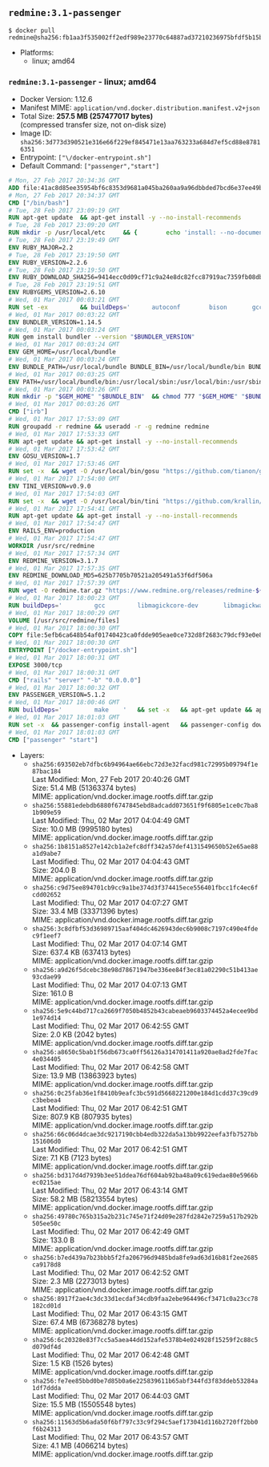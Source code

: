 ## `redmine:3.1-passenger`

```console
$ docker pull redmine@sha256:fb1aa3f535002ff2edf989e23770c64887ad37210236975bfdf5b15b99000750
```

-	Platforms:
	-	linux; amd64

### `redmine:3.1-passenger` - linux; amd64

-	Docker Version: 1.12.6
-	Manifest MIME: `application/vnd.docker.distribution.manifest.v2+json`
-	Total Size: **257.5 MB (257477017 bytes)**  
	(compressed transfer size, not on-disk size)
-	Image ID: `sha256:3d773d390521e316e66f229ef845471e13aa763233a684d7ef5cd88e87816351`
-	Entrypoint: `["\/docker-entrypoint.sh"]`
-	Default Command: `["passenger","start"]`

```dockerfile
# Mon, 27 Feb 2017 20:34:36 GMT
ADD file:41ac8d85ee35954bf6c8353d9681a045ba260aa9a96dbbded7bcd6e37ee49bea in / 
# Mon, 27 Feb 2017 20:34:37 GMT
CMD ["/bin/bash"]
# Tue, 28 Feb 2017 23:09:19 GMT
RUN apt-get update 	&& apt-get install -y --no-install-recommends 		bzip2 		ca-certificates 		libffi-dev 		libgdbm3 		libssl-dev 		libyaml-dev 		procps 		zlib1g-dev 	&& rm -rf /var/lib/apt/lists/*
# Tue, 28 Feb 2017 23:09:20 GMT
RUN mkdir -p /usr/local/etc 	&& { 		echo 'install: --no-document'; 		echo 'update: --no-document'; 	} >> /usr/local/etc/gemrc
# Tue, 28 Feb 2017 23:19:49 GMT
ENV RUBY_MAJOR=2.2
# Tue, 28 Feb 2017 23:19:50 GMT
ENV RUBY_VERSION=2.2.6
# Tue, 28 Feb 2017 23:19:50 GMT
ENV RUBY_DOWNLOAD_SHA256=9414ecc0d09cf71c9a24e8dc82fcc87919ac7359fb08db2791d6c32bfd157339
# Tue, 28 Feb 2017 23:19:51 GMT
ENV RUBYGEMS_VERSION=2.6.10
# Wed, 01 Mar 2017 00:03:21 GMT
RUN set -ex 		&& buildDeps=' 		autoconf 		bison 		gcc 		libbz2-dev 		libgdbm-dev 		libglib2.0-dev 		libncurses-dev 		libreadline-dev 		libxml2-dev 		libxslt-dev 		make 		ruby 		wget 		xz-utils 	' 	&& apt-get update 	&& apt-get install -y --no-install-recommends $buildDeps 	&& rm -rf /var/lib/apt/lists/* 		&& wget -O ruby.tar.xz "https://cache.ruby-lang.org/pub/ruby/${RUBY_MAJOR%-rc}/ruby-$RUBY_VERSION.tar.xz" 	&& echo "$RUBY_DOWNLOAD_SHA256 *ruby.tar.xz" | sha256sum -c - 		&& mkdir -p /usr/src/ruby 	&& tar -xJf ruby.tar.xz -C /usr/src/ruby --strip-components=1 	&& rm ruby.tar.xz 		&& cd /usr/src/ruby 		&& { 		echo '#define ENABLE_PATH_CHECK 0'; 		echo; 		cat file.c; 	} > file.c.new 	&& mv file.c.new file.c 		&& autoconf 	&& ./configure --disable-install-doc --enable-shared 	&& make -j"$(nproc)" 	&& make install 		&& apt-get purge -y --auto-remove $buildDeps 	&& cd / 	&& rm -r /usr/src/ruby 		&& gem update --system "$RUBYGEMS_VERSION"
# Wed, 01 Mar 2017 00:03:22 GMT
ENV BUNDLER_VERSION=1.14.5
# Wed, 01 Mar 2017 00:03:24 GMT
RUN gem install bundler --version "$BUNDLER_VERSION"
# Wed, 01 Mar 2017 00:03:24 GMT
ENV GEM_HOME=/usr/local/bundle
# Wed, 01 Mar 2017 00:03:24 GMT
ENV BUNDLE_PATH=/usr/local/bundle BUNDLE_BIN=/usr/local/bundle/bin BUNDLE_SILENCE_ROOT_WARNING=1 BUNDLE_APP_CONFIG=/usr/local/bundle
# Wed, 01 Mar 2017 00:03:25 GMT
ENV PATH=/usr/local/bundle/bin:/usr/local/sbin:/usr/local/bin:/usr/sbin:/usr/bin:/sbin:/bin
# Wed, 01 Mar 2017 00:03:26 GMT
RUN mkdir -p "$GEM_HOME" "$BUNDLE_BIN" 	&& chmod 777 "$GEM_HOME" "$BUNDLE_BIN"
# Wed, 01 Mar 2017 00:03:26 GMT
CMD ["irb"]
# Wed, 01 Mar 2017 17:53:09 GMT
RUN groupadd -r redmine && useradd -r -g redmine redmine
# Wed, 01 Mar 2017 17:53:33 GMT
RUN apt-get update && apt-get install -y --no-install-recommends 		ca-certificates 		wget 	&& rm -rf /var/lib/apt/lists/*
# Wed, 01 Mar 2017 17:53:42 GMT
ENV GOSU_VERSION=1.7
# Wed, 01 Mar 2017 17:53:46 GMT
RUN set -x 	&& wget -O /usr/local/bin/gosu "https://github.com/tianon/gosu/releases/download/$GOSU_VERSION/gosu-$(dpkg --print-architecture)" 	&& wget -O /usr/local/bin/gosu.asc "https://github.com/tianon/gosu/releases/download/$GOSU_VERSION/gosu-$(dpkg --print-architecture).asc" 	&& export GNUPGHOME="$(mktemp -d)" 	&& gpg --keyserver ha.pool.sks-keyservers.net --recv-keys B42F6819007F00F88E364FD4036A9C25BF357DD4 	&& gpg --batch --verify /usr/local/bin/gosu.asc /usr/local/bin/gosu 	&& rm -r "$GNUPGHOME" /usr/local/bin/gosu.asc 	&& chmod +x /usr/local/bin/gosu 	&& gosu nobody true
# Wed, 01 Mar 2017 17:54:00 GMT
ENV TINI_VERSION=v0.9.0
# Wed, 01 Mar 2017 17:54:03 GMT
RUN set -x 	&& wget -O /usr/local/bin/tini "https://github.com/krallin/tini/releases/download/$TINI_VERSION/tini" 	&& wget -O /usr/local/bin/tini.asc "https://github.com/krallin/tini/releases/download/$TINI_VERSION/tini.asc" 	&& export GNUPGHOME="$(mktemp -d)" 	&& gpg --keyserver ha.pool.sks-keyservers.net --recv-keys 6380DC428747F6C393FEACA59A84159D7001A4E5 	&& gpg --batch --verify /usr/local/bin/tini.asc /usr/local/bin/tini 	&& rm -r "$GNUPGHOME" /usr/local/bin/tini.asc 	&& chmod +x /usr/local/bin/tini 	&& tini -h
# Wed, 01 Mar 2017 17:54:41 GMT
RUN apt-get update && apt-get install -y --no-install-recommends 		imagemagick 		libmysqlclient18 		libpq5 		libsqlite3-0 				bzr 		git 		mercurial 		openssh-client 		subversion 	&& rm -rf /var/lib/apt/lists/*
# Wed, 01 Mar 2017 17:54:47 GMT
ENV RAILS_ENV=production
# Wed, 01 Mar 2017 17:54:47 GMT
WORKDIR /usr/src/redmine
# Wed, 01 Mar 2017 17:57:34 GMT
ENV REDMINE_VERSION=3.1.7
# Wed, 01 Mar 2017 17:57:35 GMT
ENV REDMINE_DOWNLOAD_MD5=625b7705b70521a205491a53f6df506a
# Wed, 01 Mar 2017 17:57:39 GMT
RUN wget -O redmine.tar.gz "https://www.redmine.org/releases/redmine-${REDMINE_VERSION}.tar.gz" 	&& echo "$REDMINE_DOWNLOAD_MD5 redmine.tar.gz" | md5sum -c - 	&& tar -xvf redmine.tar.gz --strip-components=1 	&& rm redmine.tar.gz files/delete.me log/delete.me 	&& mkdir -p tmp/pdf public/plugin_assets 	&& chown -R redmine:redmine ./
# Wed, 01 Mar 2017 18:00:23 GMT
RUN buildDeps=' 		gcc 		libmagickcore-dev 		libmagickwand-dev 		libmysqlclient-dev 		libpq-dev 		libsqlite3-dev 		make 		patch 	' 	&& set -ex 	&& apt-get update && apt-get install -y $buildDeps --no-install-recommends 	&& rm -rf /var/lib/apt/lists/* 	&& bundle install --without development test 	&& for adapter in mysql2 postgresql sqlite3; do 		echo "$RAILS_ENV:" > ./config/database.yml; 		echo "  adapter: $adapter" >> ./config/database.yml; 		bundle install --without development test; 	done 	&& rm ./config/database.yml 	&& apt-get purge -y --auto-remove $buildDeps
# Wed, 01 Mar 2017 18:00:29 GMT
VOLUME [/usr/src/redmine/files]
# Wed, 01 Mar 2017 18:00:30 GMT
COPY file:5efb6ca648b54af01740423ca0fdde905eae0ce732d8f2683c79dcf93e0e86c5 in / 
# Wed, 01 Mar 2017 18:00:30 GMT
ENTRYPOINT ["/docker-entrypoint.sh"]
# Wed, 01 Mar 2017 18:00:31 GMT
EXPOSE 3000/tcp
# Wed, 01 Mar 2017 18:00:31 GMT
CMD ["rails" "server" "-b" "0.0.0.0"]
# Wed, 01 Mar 2017 18:00:32 GMT
ENV PASSENGER_VERSION=5.1.2
# Wed, 01 Mar 2017 18:00:46 GMT
RUN buildDeps=' 		make 	' 	&& set -x 	&& apt-get update && apt-get install -y --no-install-recommends $buildDeps && rm -rf /var/lib/apt/lists/* 	&& gem install passenger --version "$PASSENGER_VERSION" 	&& apt-get purge -y --auto-remove $buildDeps
# Wed, 01 Mar 2017 18:01:03 GMT
RUN set -x 	&& passenger-config install-agent 	&& passenger-config download-nginx-engine
# Wed, 01 Mar 2017 18:01:03 GMT
CMD ["passenger" "start"]
```

-	Layers:
	-	`sha256:693502eb7dfbc6b94964ae66ebc72d3e32facd981c72995b09794f1e87bac184`  
		Last Modified: Mon, 27 Feb 2017 20:40:26 GMT  
		Size: 51.4 MB (51363374 bytes)  
		MIME: application/vnd.docker.image.rootfs.diff.tar.gzip
	-	`sha256:55881edebdb6880f6747845ebd8adcadd073651f9f6805e1ce0c7ba81b909e59`  
		Last Modified: Thu, 02 Mar 2017 04:04:49 GMT  
		Size: 10.0 MB (9995180 bytes)  
		MIME: application/vnd.docker.image.rootfs.diff.tar.gzip
	-	`sha256:1b8151a8527e142cb1a2efc8dff342a57def4131549650b52e65ae88a1d9abe7`  
		Last Modified: Thu, 02 Mar 2017 04:04:43 GMT  
		Size: 204.0 B  
		MIME: application/vnd.docker.image.rootfs.diff.tar.gzip
	-	`sha256:c9d75ee894701cb9cc9a1be374d3f374415ece556401fbcc1fc4ec6fcdd02652`  
		Last Modified: Thu, 02 Mar 2017 04:07:27 GMT  
		Size: 33.4 MB (33371396 bytes)  
		MIME: application/vnd.docker.image.rootfs.diff.tar.gzip
	-	`sha256:3c8dfbf53d36989715aaf404dc4626943dec6b9008c7197c490e4fdec9f1eef7`  
		Last Modified: Thu, 02 Mar 2017 04:07:14 GMT  
		Size: 637.4 KB (637413 bytes)  
		MIME: application/vnd.docker.image.rootfs.diff.tar.gzip
	-	`sha256:a9d26f5dcebc38e98d78671947be336ee84f3ec81a02290c51b413ae93cdae99`  
		Last Modified: Thu, 02 Mar 2017 04:07:13 GMT  
		Size: 161.0 B  
		MIME: application/vnd.docker.image.rootfs.diff.tar.gzip
	-	`sha256:5e9c44bd717ca2669f7050b4852b43cabeaeb9603374452a4ecee9bd1e974d14`  
		Last Modified: Thu, 02 Mar 2017 06:42:55 GMT  
		Size: 2.0 KB (2042 bytes)  
		MIME: application/vnd.docker.image.rootfs.diff.tar.gzip
	-	`sha256:a8650c5bab1f56db673ca0ff56126a314701411a920ae8ad2fde7fac4e034405`  
		Last Modified: Thu, 02 Mar 2017 06:42:58 GMT  
		Size: 13.9 MB (13863923 bytes)  
		MIME: application/vnd.docker.image.rootfs.diff.tar.gzip
	-	`sha256:0c25fab36e1f8410b9eafc3bc591d5668221200e184d1cdd37c39cd9c3bebea4`  
		Last Modified: Thu, 02 Mar 2017 06:42:51 GMT  
		Size: 807.9 KB (807935 bytes)  
		MIME: application/vnd.docker.image.rootfs.diff.tar.gzip
	-	`sha256:66c06d4dcae3dc9217190cbb4edb322da5a13bb9922eefa3fb7527bb151606d0`  
		Last Modified: Thu, 02 Mar 2017 06:42:51 GMT  
		Size: 7.1 KB (7123 bytes)  
		MIME: application/vnd.docker.image.rootfs.diff.tar.gzip
	-	`sha256:bd317d4d7939b3ee51ddea76df604ab92ba48a09c619edae80e5966bec0215ae`  
		Last Modified: Thu, 02 Mar 2017 06:43:14 GMT  
		Size: 58.2 MB (58213554 bytes)  
		MIME: application/vnd.docker.image.rootfs.diff.tar.gzip
	-	`sha256:49780c765b315a2b231c745e71f24d09e287fd2842e7259a517b292b505ee50c`  
		Last Modified: Thu, 02 Mar 2017 06:42:49 GMT  
		Size: 133.0 B  
		MIME: application/vnd.docker.image.rootfs.diff.tar.gzip
	-	`sha256:b7ed439a7b23bbb5f2fa206796d9485bda8fe9ad63d16b81f2ee2685ca9178d8`  
		Last Modified: Thu, 02 Mar 2017 06:42:52 GMT  
		Size: 2.3 MB (2273013 bytes)  
		MIME: application/vnd.docker.image.rootfs.diff.tar.gzip
	-	`sha256:8917f2ae4c3dc33d1ecdaf34cdb9faa2ebe964496cf3471c0a23cc78182cd01d`  
		Last Modified: Thu, 02 Mar 2017 06:43:15 GMT  
		Size: 67.4 MB (67368278 bytes)  
		MIME: application/vnd.docker.image.rootfs.diff.tar.gzip
	-	`sha256:6c20328e83f7cc5a5aea44dd152afe5378b4e024928f15259f2c88c5d079df4d`  
		Last Modified: Thu, 02 Mar 2017 06:42:48 GMT  
		Size: 1.5 KB (1526 bytes)  
		MIME: application/vnd.docker.image.rootfs.diff.tar.gzip
	-	`sha256:fe7ee85bbd0be7d85b0a6e225839611b65abf344fd3f83ddeb53284a1df7ddda`  
		Last Modified: Thu, 02 Mar 2017 06:44:03 GMT  
		Size: 15.5 MB (15505548 bytes)  
		MIME: application/vnd.docker.image.rootfs.diff.tar.gzip
	-	`sha256:11563d5b6ada50f6bf797c33c9f294c5aef173041d116b2720ff2bb0f6b24313`  
		Last Modified: Thu, 02 Mar 2017 06:43:57 GMT  
		Size: 4.1 MB (4066214 bytes)  
		MIME: application/vnd.docker.image.rootfs.diff.tar.gzip

